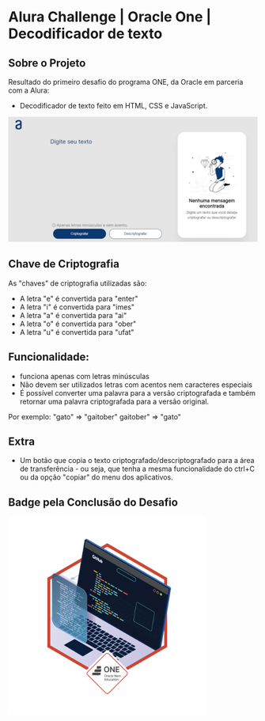 
# Alura Challenge | Oracle One | Decodificador de texto
###

Sobre o Projeto
---
Resultado do primeiro desafio do programa ONE, da Oracle em parceria com a Alura:
- Decodificador de texto feito em HTML, CSS e JavaScript.

<p align="center" >
     <img width="600" heigth="600" src="https://github.com/Raypher/Decodificador-de-Texto/blob/main/assets/img/Captura-de-tela.jpg">
</p>

Chave de Criptografia
---

As "chaves" de criptografia utilizadas são:<br>
- A letra "e" é convertida para "enter"<br>
- A letra "i" é convertida para "imes"<br>
- A letra "a" é convertida para "ai"<br>
- A letra "o" é convertida para "ober"<br>
- A letra "u" é convertida para "ufat"<br>

Funcionalidade:
---
- funciona apenas com letras minúsculas
- Não devem ser utilizados letras com acentos nem caracteres especiais
- É possível converter uma palavra para a versão criptografada e também retornar uma palavra criptografada para a versão original.

Por exemplo:
"gato" => "gaitober"
gaitober" => "gato"

Extra
---
- Um botão que copia o texto criptografado/descriptografado para a área de transferência - ou seja, que tenha a mesma funcionalidade do ctrl+C ou da opção "copiar" do menu dos aplicativos. 

Badge pela Conclusão do Desafio
---
<img width="400" heigth="400" src="https://github.com/Raypher/Decodificador-de-Texto/blob/main/assets/img/badge-challenge-1.png">
